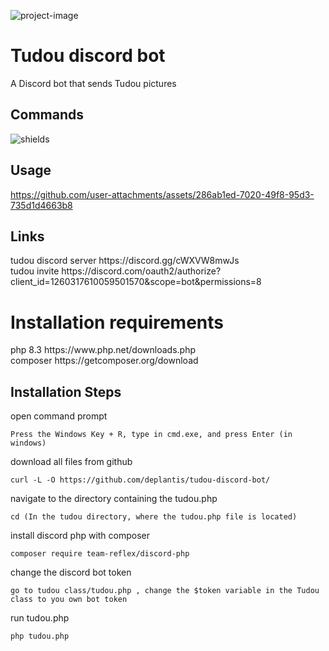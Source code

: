 

<p><img src="https://i.postimg.cc/nzgBQ7QZ/rsz-1schermafbeelding-2024-07-18-223921.png" alt="project-image"></p>
<h1  id="title">Tudou discord bot</h1>
<p id="description">A Discord bot that sends Tudou pictures</p>


<h2>Commands</h2>
<p><img src="https://i.postimg.cc/3N371fGZ/image.png" alt="shields"></p>

<h2>Usage</h2>

https://github.com/user-attachments/assets/286ab1ed-7020-49f8-95d3-735d1d4663b8

<h2>Links</h2>
<p>tudou discord server https://discord.gg/cWXVW8mwJs <br>tudou invite https://discord.com/oauth2/authorize?client_id=1260317610059501570&scope=bot&permissions=8</p> 

<h1>Installation requirements </h1>
<P>php 8.3 https://www.php.net/downloads.php <br>composer https://getcomposer.org/download  </P>

<h2>Installation Steps</h2>
<p>open command prompt</p>

```
Press the Windows Key + R, type in cmd.exe, and press Enter (in windows)
```

<p>download all files from github</p>

```
curl -L -O https://github.com/deplantis/tudou-discord-bot/
```
<p>navigate to the directory containing the tudou.php </p>

```
cd (In the tudou directory, where the tudou.php file is located)
```
<p>install discord php with composer </p>

```
composer require team-reflex/discord-php
```
<p>change the discord bot token</p>

```
go to tudou class/tudou.php , change the $token variable in the Tudou class to you own bot token
```
<p>run tudou.php</p>

```
php tudou.php
```
